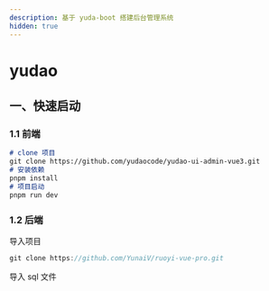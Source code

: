 ```yaml
---
description: 基于 yuda-boot 搭建后台管理系统
hidden: true
---
```


# yudao

## 一、快速启动

### 1.1 前端

```markdown
# clone 项目
git clone https://github.com/yudaocode/yudao-ui-admin-vue3.git
# 安装依赖
pnpm install
# 项目启动
pnpm run dev
```

### 1.2 后端

导入项目

```java
git clone https://github.com/YunaiV/ruoyi-vue-pro.git
```

导入 sql 文件

